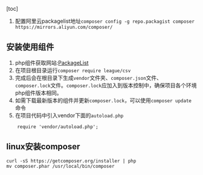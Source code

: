 [toc]
1. 配置阿里云packagelist地址`composer config -g repo.packagist composer https://mirrors.aliyun.com/composer/`
## 安装使用组件
1. php组件获取网站:[PackageList](https://packagist.org/)
2. 在项目根目录运行`composer require league/csv`
3. 完成后会在根目录下生成`vendor`文件夹、`composer.json`文件、`composer.lock`文件。`composer.lock`应加入到版本控制中，确保项目各个环境php组件版本相同。
4. 如需下载最新版本的组件并更新`composer.lock`，可以使用`composer update`命令
5. 在项目代码中引入vendor下面的`autoload.php`
```
    require 'vendor/autoload.php';
```
## linux安装composer
```
curl -sS https://getcomposer.org/installer | php
mv composer.phar /usr/local/bin/composer
```
